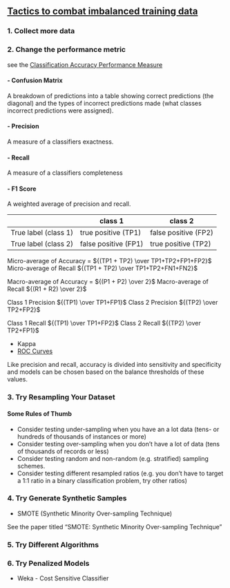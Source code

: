 ## [Tactics to combat imbalanced training data](https://machinelearningmastery.com/tactics-to-combat-imbalanced-classes-in-your-machine-learning-dataset/)

### 1. Collect more data
### 2. Change the performance metric 
see the [Classification Accuracy Performance Measure](https://machinelearningmastery.com/classification-accuracy-is-not-enough-more-performance-measures-you-can-use/)
#### - Confusion Matrix
A breakdown of predictions into a table showing correct predictions (the diagonal) and the types of incorrect predictions made (what classes incorrect predictions were assigned).
#### - Precision
 A measure of a classifiers exactness.
#### - Recall
A measure of a classifiers completeness
#### - F1 Score
A weighted average of precision and recall.


|                     |    class 1     |    class 2      |
| ------------------- | -------------- | --------------- |
|True label (class 1) | true positive (TP1) | false positive (FP2) |
|True label (class 2) | false positive (FP1) | true positive (TP2) |  

Micro-average of Accuracy = ${(TP1 + TP2) \over TP1+TP2+FP1+FP2}$
Micro-average of Recall ${(TP1 + TP2) \over TP1+TP2+FN1+FN2}$

Macro-average of Accuracy = ${(P1 + P2) \over 2}$
Macro-average of Recall ${(R1 + R2) \over 2}$

Class 1 Precision ${(TP1) \over TP1+FP1}$ Class 2 Precision ${(TP2) \over TP2+FP2}$

Class 1 Recall ${(TP1) \over TP1+FP2}$ Class 2 Recall ${(TP2) \over TP2+FP1}$

- Kappa
- [ROC Curves](https://machinelearningmastery.com/assessing-comparing-classifier-performance-roc-curves-2/)

Like precision and recall, accuracy is divided into sensitivity and specificity and models can be chosen based on the balance thresholds of these values.

### 3. Try Resampling Your Dataset

#### Some Rules of Thumb
- Consider testing under-sampling when you have an a lot data (tens- or hundreds of thousands of instances or more)
- Consider testing over-sampling when you don’t have a lot of data (tens of thousands of records or less)
- Consider testing random and non-random (e.g. stratified) sampling schemes.
- Consider testing different resampled ratios (e.g. you don’t have to target a 1:1 ratio in a binary classification problem, try other ratios)

### 4. Try Generate Synthetic Samples

- SMOTE (Synthetic Minority Over-sampling Technique)

See the paper titled “SMOTE: Synthetic Minority Over-sampling Technique”

### 5. Try Different Algorithms

### 6. Try Penalized Models

- Weka - Cost Sensitive Classifier